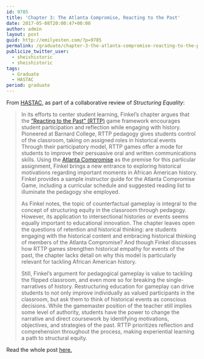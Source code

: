 ```yaml
---
id: 9785
title: 'Chapter 3: The Atlanta Compromise, Reacting to the Past'
date: 2017-05-08T20:00:47+00:00
author: admin
layout: post
guid: http://emilyesten.com/?p=9785
permalink: /graduate/chapter-3-the-atlanta-compromise-reacting-to-the-past/
publicize_twitter_user:
  - sheishistoric
  - sheishistoric
tags:
  - Graduate
  - HASTAC
period: graduate
---
```

From <a href="https://www.hastac.org/blogs/sheishistoric/2017/05/08/chapter-3-atlanta-compromise-reacting-past" target="_blank" rel="noopener noreferrer">HASTAC</a>, as part of a collaborative review of _Structuring Equality_:

> In its efforts to center student learning, Finkel’s chapter argues that the <a href="https://reacting.barnard.edu/" target="_blank" rel="noopener noreferrer">“Reacting to the Past” (RTTP)</a> game framework encourages student participation and reflection while engaging with history. Pioneered at Barnard College, RTTP pedagogy gives students control of the classroom, taking on assigned roles in historical events Through their participatory model, RTTP games offer a mode for students to improve their persuasive oral and written communications skills. Using the <a href="https://www.britannica.com/event/Atlanta-Compromise" target="_blank" rel="noopener noreferrer">Atlanta Compromise</a> as the premise for this particular assignment, Finkel brings a new entrance to exploring historical motivations regarding important moments in African American history. Finkel provides a sample instructor guide for the Atlanta Compromise Game, including a curricular schedule and suggested reading list to illuminate the pedagogy she employed.
>
> As Finkel notes, the topic of counterfactual gameplay is integral to the concept of structuring equity in the classroom through pedagogy. However, its application to intersectional histories or events seems equally important to educational innovation. The chapter leaves open the questions of retention and historical thinking: are students engaging with the historical content and embracing historical thinking of members of the Atlanta Compromise? And though Finkel discusses how RTTP games strengthen historical empathy for events of the past, the chapter lacks detail on why this model is particularly relevant for tackling African American history.
>
> Still, Finkel’s argument for pedagogical gameplay is value to tackling the flipped classroom, and even more so for breaking the single-narratives of history. Restructuring education for gameplay can drive students to not only improve individually as valued participants in the classroom, but ask them to think of historical events as conscious decisions. While the gamemaster position of the teacher still implies some level of authority, students have the power to change the narrative and direct coursework by identifying motivations, objectives, and strategies of the past. RTTP prioritizes reflection and comprehension throughout the process, making experiential learning a path to structural equity.

Read the whole post <a href="https://www.hastac.org/blogs/sheishistoric/2017/05/08/chapter-3-atlanta-compromise-reacting-past" target="_blank" rel="noopener noreferrer">here.</a>
